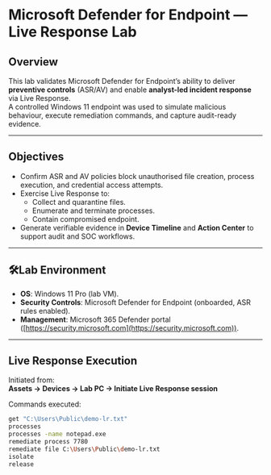 # Microsoft Defender for Endpoint — Live Response Lab  

## Overview  
This lab validates Microsoft Defender for Endpoint’s ability to deliver **preventive controls** (ASR/AV) and enable **analyst-led incident response** via Live Response.  
A controlled Windows 11 endpoint was used to simulate malicious behaviour, execute remediation commands, and capture audit-ready evidence.  

---

## Objectives  
- Confirm ASR and AV policies block unauthorised file creation, process execution, and credential access attempts.  
- Exercise Live Response to:  
  - Collect and quarantine files.  
  - Enumerate and terminate processes.  
  - Contain compromised endpoint.  
- Generate verifiable evidence in **Device Timeline** and **Action Center** to support audit and SOC workflows.  

---

## 🛠Lab Environment  
- **OS**: Windows 11 Pro (lab VM).  
- **Security Controls**: Microsoft Defender for Endpoint (onboarded, ASR rules enabled).  
- **Management**: Microsoft 365 Defender portal ([https://security.microsoft.com](https://security.microsoft.com)).  

---

## Live Response Execution  
Initiated from:  
**Assets → Devices → Lab PC → Initiate Live Response session**  

Commands executed:  

```bash
get "C:\Users\Public\demo-lr.txt"
processes
processes -name notepad.exe
remediate process 7780
remediate file C:\Users\Public\demo-lr.txt
isolate
release
